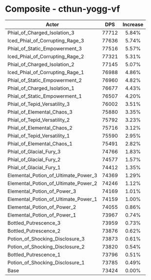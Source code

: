 # Composite - cthun-yogg-vf
| Actor | DPS | Increase |
|---|:---:|:---:|
|Phial_of_Charged_Isolation_3|77712|5.84%|
|Iced_Phial_of_Corrupting_Rage_3|77636|5.74%|
|Phial_of_Static_Empowerment_3|77516|5.57%|
|Iced_Phial_of_Corrupting_Rage_2|77321|5.31%|
|Phial_of_Charged_Isolation_2|77145|5.07%|
|Iced_Phial_of_Corrupting_Rage_1|76988|4.86%|
|Phial_of_Static_Empowerment_2|76960|4.82%|
|Phial_of_Charged_Isolation_1|76677|4.43%|
|Phial_of_Static_Empowerment_1|76507|4.20%|
|Phial_of_Tepid_Versatility_3|76002|3.51%|
|Phial_of_Elemental_Chaos_3|75880|3.35%|
|Phial_of_Tepid_Versatility_2|75792|3.23%|
|Phial_of_Elemental_Chaos_2|75716|3.12%|
|Phial_of_Tepid_Versatility_1|75590|2.95%|
|Phial_of_Elemental_Chaos_1|75491|2.82%|
|Phial_of_Glacial_Fury_3|74766|1.83%|
|Phial_of_Glacial_Fury_2|74577|1.57%|
|Phial_of_Glacial_Fury_1|74412|1.35%|
|Elemental_Potion_of_Ultimate_Power_3|74369|1.29%|
|Elemental_Potion_of_Ultimate_Power_2|74246|1.12%|
|Elemental_Potion_of_Power_3|74169|1.01%|
|Elemental_Potion_of_Ultimate_Power_1|74159|1.00%|
|Elemental_Potion_of_Power_2|74055|0.86%|
|Elemental_Potion_of_Power_1|73967|0.74%|
|Bottled_Putrescence_3|73959|0.73%|
|Bottled_Putrescence_2|73876|0.62%|
|Potion_of_Shocking_Disclosure_3|73873|0.61%|
|Potion_of_Shocking_Disclosure_2|73820|0.54%|
|Bottled_Putrescence_1|73796|0.51%|
|Potion_of_Shocking_Disclosure_1|73785|0.49%|
|Base|73424|0.00%|
